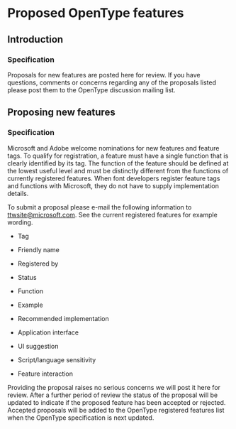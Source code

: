 # Proposed OpenType features

## Introduction

### Specification

Proposals for new features are posted here for review. If you have
questions, comments or concerns regarding any of the proposals listed
please post them to the OpenType discussion mailing list.

## Proposing new features

### Specification

Microsoft and Adobe welcome nominations for new features and feature
tags. To qualify for registration, a feature must have a single function
that is clearly identified by its tag. The function of the feature
should be defined at the lowest useful level and must be distinctly
different from the functions of currently registered features. When font
developers register feature tags and functions with Microsoft, they do
not have to supply implementation details.

To submit a proposal please e-mail the following information to
ttwsite@microsoft.com. See the current registered features for example
wording.

  - Tag

  - Friendly name

  - Registered by

  - Status

  - Function

  - Example

  - Recommended implementation

  - Application interface

  - UI suggestion

  - Script/language sensitivity

  - Feature interaction

Providing the proposal raises no serious concerns we will post it here
for review. After a further period of review the status of the proposal
will be updated to indicate if the proposed feature has been accepted or
rejected. Accepted proposals will be added to the OpenType registered
features list when the OpenType specification is next updated.


